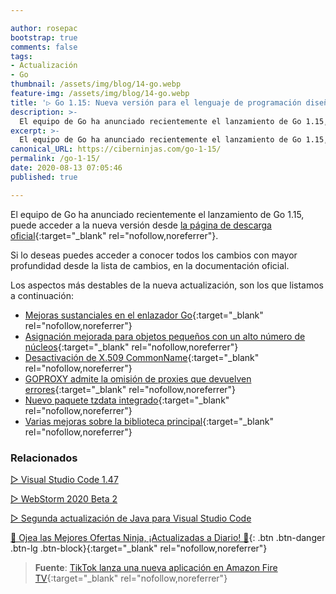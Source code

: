 ```yaml
---

author: rosepac
bootstrap: true
comments: false
tags:
- Actualización
- Go
thumbnail: /assets/img/blog/14-go.webp
feature-img: /assets/img/blog/14-go.webp
title: '▷ Go 1.15: Nueva versión para el lenguaje de programación diseñado por Google'
description: >-
  El equipo de Go ha anunciado recientemente el lanzamiento de Go 1.15, puede acceder a la nueva versión desde [la página de descarga oficial.
excerpt: >-
  El equipo de Go ha anunciado recientemente el lanzamiento de Go 1.15, puede acceder a la nueva versión desde [la página de descarga oficial.
canonical_URL: https://ciberninjas.com/go-1-15/
permalink: /go-1-15/
date: 2020-08-13 07:05:46
published: true

---
```


El equipo de Go ha anunciado recientemente el lanzamiento de Go 1.15, puede acceder a la nueva versión desde [la página de descarga oficial](https://golang.org/dl/){:target="_blank" rel="nofollow,noreferrer"}.

Si lo deseas puedes acceder a conocer todos los cambios con mayor profundidad desde la lista de cambios, en la documentación oficial.

Los aspectos más destables de la nueva actualización, son los que listamos a continuación:

- [Mejoras sustanciales en el enlazador Go](https://golang.org/doc/go1.15#linker){:target="_blank" rel="nofollow,noreferrer"}
- [Asignación mejorada para objetos pequeños con un alto número de núcleos](https://golang.org/doc/go1.15#runtime){:target="_blank" rel="nofollow,noreferrer"}
- [Desactivación de X.509 CommonName](https://golang.org/doc/go1.15#commonname){:target="_blank" rel="nofollow,noreferrer"}
- [GOPROXY admite la omisión de proxies que devuelven errores](https://golang.org/doc/go1.15#go-command){:target="_blank" rel="nofollow,noreferrer"}
- [Nuevo paquete tzdata integrado](https://golang.org/doc/go1.15#time/tzdata){:target="_blank" rel="nofollow,noreferrer"}
- [Varias mejoras sobre la biblioteca principal](https://golang.org/doc/go1.15#library){:target="_blank" rel="nofollow,noreferrer"}

### Relacionados

[▷ Visual Studio Code 1.47](https://ciberninjas.com/visual-studio-code-1-47/)

[▷ WebStorm 2020 Beta 2](https://ciberninjas.com/webstorm-2020-2/)

[▷ Segunda actualización de Java para Visual Studio Code](https://ciberninjas.com/actualidad-java-visual-studio/)

[🎁 Ojea las Mejores Ofertas Ninja, ¡Actualizadas a Diario! 🛒](https://www.amazon.es/shop/cibercursos){: .btn .btn-danger .btn-lg .btn-block}{:target="_blank" rel="nofollow,noreferrer"}

> **Fuente**: [TikTok lanza una nueva aplicación en Amazon Fire TV](https://www.theverge.com/2020/8/6/21357300/tiktok-amazon-fire-tv-app-launch-free-tv-mobile){:target="_blank" rel="nofollow,noreferrer"}